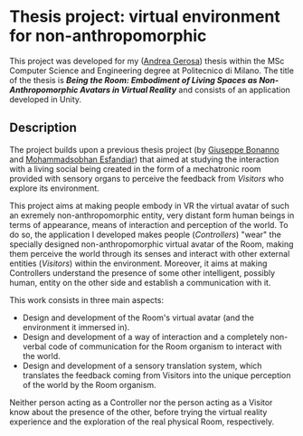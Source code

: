 # Thesis project: virtual environment for non-anthropomorphic

This project was developed for my ([Andrea Gerosa](https://github.com/Jerry98x)) thesis within the MSc Computer Science and Engineering degree at Politecnico di Milano. The title of the thesis is ___Being the Room: Embodiment of Living Spaces as Non-Anthropomorphic Avatars in Virtual Reality___ and consists of an application developed in Unity.

## Description

The project builds upon a previous thesis project (by [Giuseppe Bonanno](https://www.politesi.polimi.it/handle/10589/227395) and [Mohammadsobhan Esfandiar](https://www.politesi.polimi.it/handle/10589/227725)) that aimed at studying the interaction with a living social being created in the form of a mechatronic room provided with sensory organs to perceive the feedback from _Visitors_ who explore its environment.

This project aims at making people embody in VR the virtual avatar of such an exremely non-anthropomorphic entity, very distant form human beings in terms of appearance, means of interaction and perception of the world. To do so, the application I developed makes people (_Controllers_) "wear" the specially designed non-anthropomorphic virtual avatar of the Room, making them perceive the world through its senses and interact with other external entities (_Visitors_) within the environment. Moreover, it aims at making Controllers understand the presence of some other intelligent, possibly human, entity on the other side and establish a communication with it.

This work consists in three main aspects:
* Design and development of the Room's virtual avatar (and the environment it immersed in).
* Design and development of a way of interaction and a completely non-verbal code of communication for the Room organism to interact with the world.
* Design and development of a sensory translation system, which translates the feedback coming from Visitors into the unique perception of the world by the Room organism.

Neither person acting as a Controller nor the person acting as a Visitor know about the presence of the other, before trying the virtual reality experience and the exploration of the real physical Room, respectively.
